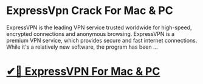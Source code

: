 # ExpressVpn Crack For Mac & PC

ExpressVPN is the leading VPN service trusted worldwide for high-speed, encrypted connections and anonymous browsing. ExpressVPN is a premium VPN service, which provides secure and fast internet connections. While it's a relatively new software, the program has been ...

# [✔🎉 ExpressVPN For Mac & PC](https://tinyurl.com/yu8a3nwm)
